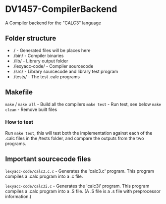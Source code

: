 # DV1457-CompilerBackend
A Compiler backend for the "CALC3" language

## Folder structure
- ./ - Generated files will be places here
- ./bin/ - Compiler binaries
- ./lib/ - Library output folder
- ./lexyacc-code/ - Compiler sourcecode
- ./src/ - Library sourcecode and library test program
- ./tests/ - The test .calc programs

## Makefile
`make` / `make all` - Build all the compilers
`make test` - Run test, see below
`make clean` - Remove built files

### How to test
Run `make test`, this will test both the implementation against each of the
.calc files in the /tests folder, and compare the outputs from the two programs.

## Important sourcecode files
`lexyacc-code/calc3.c.c` - Generates the 'calc3.c' program. This program compiles
a .calc program into a .c file.

`lexyacc-code/calc3i.c` - Generates the 'calc3i' program. This program compiles
a .calc program into a .S file. (A .S file is a .s file with preprocessor
information.)